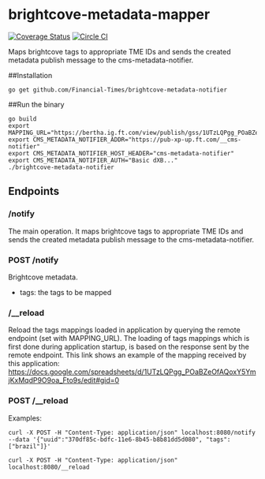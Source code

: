 # brightcove-metadata-mapper
[![Coverage Status](https://coveralls.io/repos/github/Financial-Times/brightcove-metadata-notifier/badge.svg?branch=master)](https://coveralls.io/github/Financial-Times/brightcove-metadata-notifier?branch=master)
[![Circle CI](https://circleci.com/gh/Financial-Times/brightcove-metadata-notifier/tree/master.png?style=shield)](https://circleci.com/gh/Financial-Times/brightcove-metadata-notifier/tree/master)

Maps brightcove tags to appropriate TME IDs and sends the created metadata publish message to the cms-metadata-notifier.

##Installation

`go get github.com/Financial-Times/brightcove-metadata-notifier`

##Run the binary

```
go build
export MAPPING_URL="https://bertha.ig.ft.com/view/publish/gss/1UTzLQPgg_POaBZeOfAQoxY5YmjKxMqdP9O9oa_Fto9s/mappings"
export CMS_METADATA_NOTIFIER_ADDR="https://pub-xp-up.ft.com/__cms-notifier"
export CMS_METADATA_NOTIFIER_HOST_HEADER="cms-metadata-notifier"
export CMS_METADATA_NOTIFIER_AUTH="Basic dXB..."
./brightcove-metadata-notifier
```

## Endpoints

### /notify

The main operation. It maps brightcove tags to appropriate TME IDs and sends the created metadata publish message to the cms-metadata-notifier.

### POST /notify

Brightcove metadata.
* tags: the tags to be mapped

### /__reload

Reload the tags mappings loaded in application by querying the remote endpoint (set with MAPPING_URL). The loading of tags mappings which is first done during application startup,
is based on the response sent by the remote endpoint. This link shows an example of the mapping received by this
application: https://docs.google.com/spreadsheets/d/1UTzLQPgg_POaBZeOfAQoxY5YmjKxMqdP9O9oa_Fto9s/edit#gid=0

### POST /__reload

Examples:
```
curl -X POST -H "Content-Type: application/json" localhost:8080/notify --data '{"uuid":"370df85c-bdfc-11e6-8b45-b8b81dd5d080", "tags":["brazil"]}'

curl -X POST -H "Content-Type: application/json" localhost:8080/__reload
```